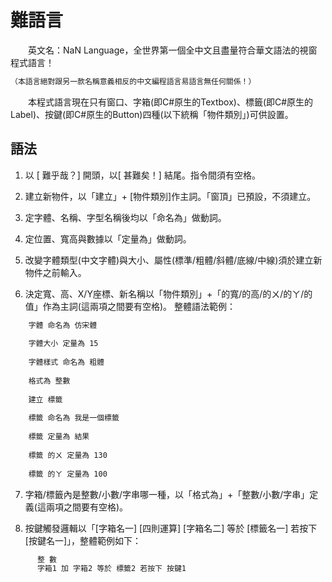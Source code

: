 # 難語言
　　英文名：NaN Language，全世界第一個全中文且盡量符合華文語法的視窗程式語言！
```bash
（本語言絕對跟另一款名稱意義相反的中文編程語言易語言無任何關係！）
```
　　本程式語言現在只有窗口、字箱(即C#原生的Textbox)、標籤(即C#原生的Label)、按鍵(即C#原生的Button)四種(以下統稱「物件類別」)可供設置。
  
## 語法 
  1. 以 [ 難乎哉？] 開頭，以[ 甚難矣！] 結尾。指令間須有空格。
  
  2. 建立新物件，以「建立」+ [物件類別]作主詞。「窗頂」已預設，不須建立。
  
  3. 定字體、名稱、字型名稱後均以「命名為」做動詞。
  
  4. 定位置、寬高與數據以「定量為」做動詞。
  
  5. 改變字體類型(中文字體)與大小、屬性(標準/粗體/斜體/底線/中線)須於建立新物件之前輸入。
  
  6. 決定寬、高、X/Y座標、新名稱以「物件類別」+「的寬/的高/的ㄨ/的ㄚ/的值」作為主詞(這兩項之間要有空格)。
  整體語法範例：
```bash
    字體 命名為 仿宋體
    
    字體大小 定量為 15
    
    字體樣式 命名為 粗體
    
    格式為 整數 
    
    建立 標籤 
    
    標籤 命名為 我是一個標籤 
    
    標籤 定量為 結果 
    
    標籤 的ㄨ 定量為 130 
    
    標籤 的ㄚ 定量為 100 
```
  
  7. 字箱/標籤內是整數/小數/字串哪一種，以「格式為」+「整數/小數/字串」定義(這兩項之間要有空格)。
  
  8. 按鍵觸發邏輯以「[字箱名一] [四則運算] [字箱名二] 等於 [標籤名一] 若按下 [按鍵名一]」，整體範例如下：
  ```bash
        整 數
        字箱1 加 字箱2 等於 標籤2 若按下 按鍵1 
  ```
  
